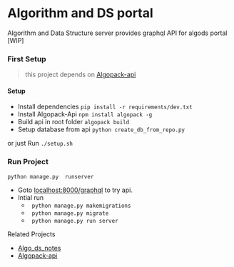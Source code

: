 # Algorithm and DS portal 
Algorithm and Data Structure server provides graphql API for algods portal [WIP] 


### First Setup
> this project depends on [Algopack-api](https://github.com/Aniket965/AlgoPack-api) 
 
####  Setup
 - Install dependencies ``` pip install -r requirements/dev.txt ```
 - Install Algopack-Api ``` npm install algopack -g ```
 - Build api in root folder ``` algopack build ```
 - Setup database from api ``` python create_db_from_repo.py ```

or just Run ```./setup.sh ```

### Run Project
``` python manage.py  runserver ```
- Goto [localhost:8000/graphql](http://127.0.0.1:8000/graphql) to try api.
- Intial run
    - ``` python manage.py makemigrations```
    - ``` python manage.py migrate```
    - ``` python manage.py run server```

Related Projects
- [Algo_ds_notes](https://github.com/jainaman224/Algo_Ds_Notes)
- [Algopack-api](https://github.com/Aniket965/AlgoPack-api)